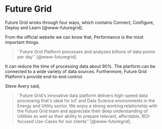 Future Grid
===========

Future Grid wroks through four ways, which contains Connect, Configure,
Deploy and Learn [@www-futuregrid].

From the official website we can know that, Performance is the most
important things.

> ``Future Grid Platform processes and analyses billions
> of data points per day'' [@www-futuregrid].

It can reduce the time of
processing data about 90%. The plarform can be connected to a wide
variety of data sources. Furthermore, Future Grid Platform's provide
end-to-end control.

Steve Avery said,

> ``Future Grid's innovative data platform delivers high-speed data
> processing that's ideal for IoT and Data Science environments in the
> Energy and Utility sector. We enjoy a strong working relationship
> with the Future Grid team and appreciate their deep understanding of
> Utilities as well as their ability to prepare relevant, affordable,
> ROI-focused Use-Cases for our clients'' [@www-futuregrid].


